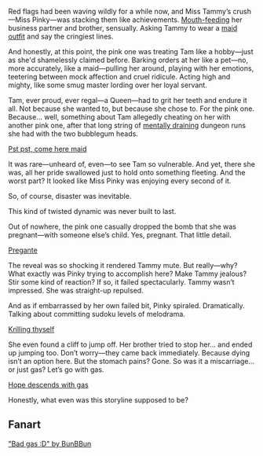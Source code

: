 <!-- title: Abdomen Pain -->

Red flags had been waving wildly for a while now, and Miss Tammy’s crush—Miss Pinky—was stacking them like achievements. [Mouth-feeding](https://www.youtube.com/watch?v=UyN7jwsiiXA&t=12416s) her business partner and brother, sensually. Asking Tammy to wear a [maid outfit](https://www.youtube.com/watch?v=UyN7jwsiiXA&t=9123s&pp=0gcJCTAAlc8ueATH) and say the cringiest lines.

And honestly, at this point, the pink one was treating Tam like a hobby—just as she'd shamelessly claimed before. Barking orders at her like a pet—no, more accurately, like a maid—pulling her around, playing with her emotions, teetering between mock affection and cruel ridicule. Acting high and mighty, like some smug master lording over her loyal servant.

Tam, ever proud, ever regal—a Queen—had to grit her teeth and endure it all. Not because she wanted to, but because she chose to. For the pink one. Because... well, something about Tam allegedly cheating on her with another pink one, after that long string of [mentally draining](https://www.youtube.com/live/UyN7jwsiiXA?si=SGznht8by7Elxkr8&t=10852) dungeon runs she had with the two bubblegum heads.

[Pst pst, come here maid](#embed:https://www.youtube.com/live/UyN7jwsiiXA?si=EEw-mKQ4adxI0Uu9&t=13725)

It was rare—unheard of, even—to see Tam so vulnerable. And yet, there she was, all her pride swallowed just to hold onto something fleeting. And the worst part? It looked like Miss Pinky was enjoying every second of it.

So, of course, disaster was inevitable.

This kind of twisted dynamic was never built to last.

Out of nowhere, the pink one casually dropped the bomb that she was pregnant—with someone else’s child. Yes, pregnant. That little detail.

[Pregante](#embed:https://www.youtube.com/watch?v=UyN7jwsiiXA&t=14395s)

The reveal was so shocking it rendered Tammy mute. But really—why? What exactly was Pinky trying to accomplish here? Make Tammy jealous? Stir some kind of reaction? If so, it failed spectacularly. Tammy wasn’t impressed. She was straight-up repulsed.

And as if embarrassed by her own failed bit, Pinky spiraled. Dramatically. Talking about committing sudoku levels of melodrama.

[Krilling thyself](#embed:https://www.youtube.com/watch?v=UyN7jwsiiXA&t=15217s)

She even found a cliff to jump off. Her brother tried to stop her… and ended up jumping too. Don’t worry—they came back immediately. Because dying isn’t an option here. But the stomach pains? Gone. So was it a miscarriage… or just gas? Let’s go with gas.

[Hope descends with gas](#embed:https://www.youtube.com/watch?v=UyN7jwsiiXA&t=15503s)

Honestly, what even was this storyline supposed to be?

## Fanart

["Bad gas :D" by BunBBun](https://x.com/BunBBun1/status/1920775872061018370)